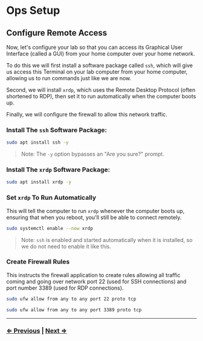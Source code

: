 # Ops Setup

## Configure Remote Access
Now, let's configure your lab so that you can access its Graphical User Interface (called a GUI) from your home computer over your home network.

To do this we will first install a software package called `ssh`, which will give us access this Terminal on your lab computer from your home computer, allowing us to run commands just like we are now.

Second, we will install `xrdp`, which uses the Remote Desktop Protocol (often shortened to RDP), then set it to run automatically when the computer boots up.

Finally, we will configure the firewall to allow this network traffic.



### Install The `ssh` Software Package:
```bash
sudo apt install ssh -y
```
> Note: The `-y` option bypasses an "Are you sure?" prompt.

### Install The `xrdp` Software Package:
```bash
sudo apt install xrdp -y
```

### Set `xrdp` To Run Automatically
This will tell the computer to run `xrdp` whenever the computer boots up, ensuring that when you reboot, you'll still be able to connect remotely.
```bash
sudo systemctl enable --now xrdp
```
> Note: `ssh` is enabled and started automatically when it is installed, so we do not need to enable it like this.

### Create Firewall Rules
This instructs the firewall application to create rules allowing all traffic coming and going over network port 22 (used for SSH connections) and port number 3389 (used for RDP connections).

```bash
sudo ufw allow from any to any port 22 proto tcp
```

```bash
sudo ufw allow from any to any port 3389 proto tcp
```
---

### [⇐ Previous](./1-update.md) | [Next ⇒](./3-rdp-config.md)
